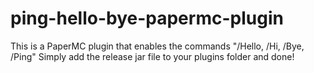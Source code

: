 # ping-hello-bye-papermc-plugin
This is a PaperMC plugin that enables the commands "/Hello, /Hi, /Bye, /Ping"
Simply add the release jar file to your plugins folder and done!
